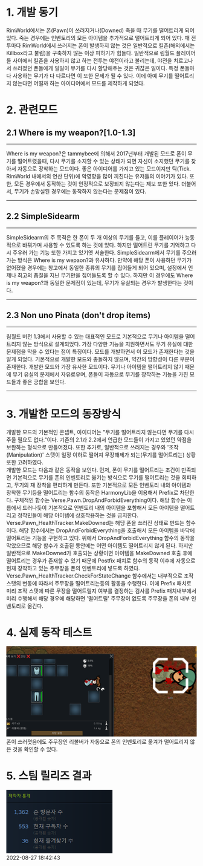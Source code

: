 # 1. 개발 동기
RimWorld에서는 폰(Pawn)이 쓰러지거나(Downed) 죽을 때 무기를 떨어트리게 되어있다. 죽는 경우에는 인벤토리의 모든 아이템을 추가적으로 떨어트리게 되어 있다. 매 전투마다 RimWorld에서 쓰러지는 폰이 발생하지 않는 것은 일반적으로 킬존(해외에서는 Killbox라고 불림)을 구축하지 않는 이상 피하기가 힘들다. 일반적으로 림월드 플레이어들 사이에서 킬존을 사용하지 않고 하는 전투는 야전이라고 불리는데, 야전을 치르고나서 쓰러졌던 폰들에게 일일이 무기를 다시 할당해주는 것은 귀찮은 일이다. 특정 폰들마다 사용하는 무기가 다 다르다면 이 또한 문제가 될 수 있다. 이에 아예 무기를 떨어트리지 않는다면 어떨까 하는 아이디어에서 모드를 제작하게 되었다.
    
# 2. 관련모드
## 2.1 Where is my weapon?[1.0-1.3]
---
Where is my weapon?은 tammybee에 의해서 2017년부터 개발된 모드로 폰이 무기를 떨어트렸을때, 다시 무기를 소지할 수 있는 상태가 되면 자신이 소지했던 무기를 찾아서 자동으로 장착하는 모드이다. 좋은 아이디어를 가지고 있는 모드이지만 틱(Tick. RimWorld 내에서의 연산 단위)에 악영향을 많이 끼친다는 유저들의 이야기가 있다. 또한, 모든 경우에서 동작하는 것이 안정적으로 보장되지 않는다는 제보 또한 있다. 더불어서, 무기가 손망실된 경우에는 동작하지 않는다는 문제점이 있다.  

---
## 2.2 SimpleSidearm
---
SimpleSidearm의 주 목적은 한 폰이 두 개 이상의 무기를 들고, 이를 플레이어가 능동적으로 바꿔가며 사용할 수 있도록 하는 것에 있다. 하지만 떨어트린 무기를 기억하고 다시 주우러 가는 기능 또한 가지고 있기엣 서술한다. SimpleSidearm에서 무기를 주으러 가는 방식은 Where is my wepaon?과 유사하다. 만약에 해당 폰이 사용하던 무기가 없어졌을 경우에는 창고에서 동일한 종류의 무기를 집어들게 되어 있으며, 설정에서 언제나 최고의 품질을 지닌 무기만을 집어들도록 할 수 있다. 하지만 이 경우에도 Where is my weapon?과 동일한 문제점이 있는데, 무기가 유실되는 경우가 발생한다는 것이다.

---
## 2.3 Non uno Pinata (don't drop items)
---
림월드 버전 1.3에서 사용할 수 있는 대표적인 모드로 기본적으로 무기나 아이템을 떨어트리지 않는 방식으로 설계되었다. 가장 다양한 기능을 지원하면서도 무기 유실에 대한 문제점을 막을 수 있다는 점이 특징이다. 모드를 개발하면서 이 모드가 존재한다는 것을 알게 되었다. 기본적으로 개발한 모드와 충돌하지 않으며, 약간의 방향성이 다른 부분이 존재한다. 개발한 모드와 가장 유사한 모드이다. 무기나 아이템을 떨어트리지 않기 때문에 무기 유실의 문제에서 자유로우며, 폰들이 자동으로 무기를 장착하는 기능을 가진 모드들과 좋은 궁합을 보인다.

---
# 3. 개발한 모드의 동장방식
개발한 모드의 기본적인 콘셉트, 아이디어는 "무기를 떨어트리지 않는다면 무기를 다시 주울 필요도 없다."이다. 기존의 2.1과 2.2에서 언급한 모드들이 가지고 있었던 약점을 보완하는 형식으로 만들어졌다. 또한 추가로, 일반적으로 쓰러지는 경우와 '조작(Manipulation)' 스탯이 일정 이하로 떨어져 무장해제가 되는(무기를 떨어트리는) 상황 또한 고려하였다.  
개발한 모드는 다음과 같은 동작을 보인다. 먼저, 폰이 무기를 떨어트리는 조건이 만족되면 기본적으로 무기를 폰의 인벤토리로 옮기는 방식으로 무기를 떨어트리는 것을 회피하고, 무기의 재 장착을 편리하게 만든다. 또한 기본적으로 모든 인벤토리 내의 아이템과 장착한 무기등을 떨어트리는 함수의 동작은 HarmonyLib을 이용해서 Prefix로 차단한다. 구체적인 함수는 Verse.Pawn.DropAndForbidEverything이다. 해당 함수는 이름에서 드러나듯이 기본적으로 인벤토리 내의 아이템을 포함해서 모든 아이템을 떨어트리고 정착민들이 해당 아이템에 상호작용하는 것을 금지한다.  
Verse.Pawn_HealthTracker.MakeDowned는 해당 폰을 쓰러진 상태로 만드는 함수이다. 해당 함수에서는 DropAndForbidEverything을 호출해서 모든 아이템을 바닥에 떨어트리는 기능을 구현하고 있다. 위에서 DropAndForbidEverything 함수의 동작을 막았으므로 해당 함수가 호출된 동안에는 어떤 아이템도 떨어트리지 않게 된다. 하지만 일반적으로 MakeDowned가 호출되는 상황이면 아이템을 MakeDowned 호출 후에 떨어트리는 경우가 존재할 수 있기 때문에 Postfix 패치로 함수의 동작 이후에 자동으로 현재 장착하고 있는 주무장을 폰의 인벤토리에 넣도록 하였다.  
Verse.Pawn_HealthTracker.CheckForStateChange 함수에서는 내부적으로 조작 스탯의 변동에 따라서 주무장을 떨어트리는등의 활동을 수행한다. 이에 Prefix 패치로 미리 조작 스탯에 따른 무장을 떨어트릴지 여부를 결정하는 검사를 Prefix 패치내부에서 미리 수행해서 해당 경우에 해당하면 '떨어트릴' 주무장이 없도록 주무장을 폰의 내부 인벤토리로 옮긴다.  

# 4. 실제 동작 테스트  
![USE Do Not Drop Weapon Preview Image](../../Figure/USEDoNotDropWeaponPreviewImage.png)  
폰이 쓰러졋음에도 주무장인 리볼버가 자동으로 폰의 인벤토리로 옮겨가 떨어트리지 않은 것을 확인할 수 있다.

# 5. 스팀 릴리즈 결과
![USE Do Not Drop Weapon Steam Release Result](../../Figure/USEDoNotDropWeaponsSteamReleaseResult.png)  
2022-08-27 18:42:43
